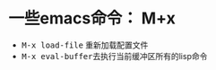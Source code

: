 # 一些emacs命令： M+x <command>

- <kbd>M-x load-file</kbd> 重新加载配置文件
- <kbd>M-x eval-buffer</kbd>去执行当前缓冲区所有的lisp命令
